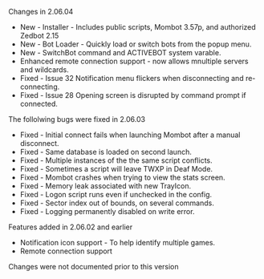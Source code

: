 
Changes in 2.06.04
+ New - Installer - Includes public scripts, Mombot 3.57p, and authorized Zedbot 2.15
+ New - Bot Loader - Quickly load or switch bots from the popup menu.
+ New - SwitchBot command and ACTIVEBOT system varable.
+ Enhanced remote connection support - now allows mnultiple servers and wildcards.
+ Fixed - Issue 32 Notification menu flickers when disconnecting and re-connecting.
+ Fixed - Issue 28 Opening screen is disrupted by command prompt if connected.

The follolwing bugs were fixed in 2.06.03
+ Fixed - Initial connect fails when launching Mombot after a manual disconnect.
+ Fixed - Same database is loaded on second launch.
+ Fixed - Multiple instances of the the same script conflicts.
+ Fixed - Sometimes a script will leave TWXP in Deaf Mode.
+ Fixed - Mombot crashes when trying to view the stats screen.
+ Fixed - Memory leak associated with new TrayIcon.
+ Fixed - Logon script runs even if unchecked in the config.
+ Fixed - Sector index out of bounds, on several commands.
+ Fixed - Logging permanently disabled on write error.

Features added in 2.06.02 and earlier
+ Notification icon support - To help identify multiple games.
+ Remote connection support

Changes were not documented prior to this version
